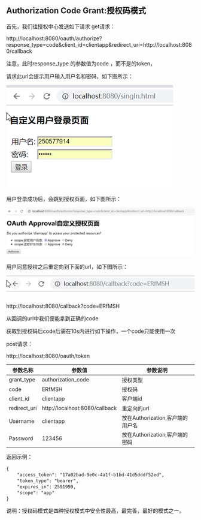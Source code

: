 ## Authorization Code Grant:授权码模式

首先，我们往授权中心发送如下请求 get请求：

http://localhost:8080/oauth/authorize?response_type=code&client_id=clientapp&redirect_uri=http://localhost:8080/callback

注意，此时response_type 的参数值为code ，而不是的token，

请求此url会提示用户输入用户名和密码，如下图所示：

![image](./img/1.png)

用户登录成功后，会跳到授权页面，如下图所示：

![image](./img/2.png)

用户同意授权之后重定向到下面的url，如下图所示：

![image](./img/3.png)

http://localhost:8080/callback?code=ERfMSH

从回调的url中我们便能拿到正确的code

获取到授权码后code后需在10s内进行如下操作，一个code只能使用一次

post请求：

http://localhost:8080/oauth/token

参数名称 | 参数值 | 参数说明
---|--- |--- 
grant_type | authorization_code | 授权类型
code | ERfMSH | 授权码
client_id | clientapp | 客户端id
redirect_uri | http://localhost:8080/callback | 重定向的url
Username | clientapp | 放在Authorization,客户端的用户名
Password | 123456 | 放在Authorization,客户端的密码
返回示例：
```
{
    "access_token": "17a02bad-9e0c-4a1f-b1bd-41d5dddf52ed",
    "token_type": "bearer",
    "expires_in": 2591999,
    "scope": "app"
}
```

说明：授权码模式是四种授权模式中安全性最高，最完善，最好的模式之一。


